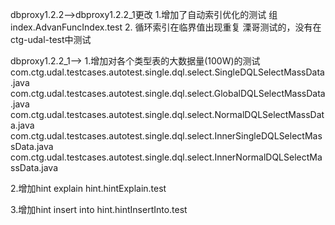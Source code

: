 dbproxy1.2.2--&gt;dbproxy1.2.2\_1更改
1.增加了自动索引优化的测试
组index.AdvanFuncIndex.test
2. 循环索引在临界值出现重复
溧哥测试的，没有在ctg-udal-test中测试

dbproxy1.2.2\_1--&gt;
1.增加对各个类型表的大数据量\(100W\)的测试
com.ctg.udal.testcases.autotest.single.dql.select.SingleDQLSelectMassData.java
com.ctg.udal.testcases.autotest.single.dql.select.GlobalDQLSelectMassData.java
com.ctg.udal.testcases.autotest.single.dql.select.NormalDQLSelectMassData.java
com.ctg.udal.testcases.autotest.single.dql.select.InnerSingleDQLSelectMassData.java
com.ctg.udal.testcases.autotest.single.dql.select.InnerNormalDQLSelectMassData.java

2.增加hint explain
hint.hintExplain.test

3.增加hint insert into
hint.hintInsertInto.test

